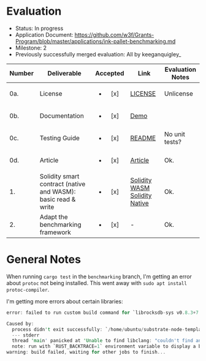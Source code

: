 # Evaluation

- Status: In progress
- Application Document:  https://github.com/w3f/Grants-Program/blob/master/applications/ink-pallet-benchmarking.md
- Milestone: 2
- Previously successfully merged evaluation: All by keeganquigley_

| Number | Deliverable | Accepted | Link | Evaluation Notes |
| ------ | ----------- | :------: | ---- |----------------- |
| 0a. | License | <ul><li>[x] </li></ul> | [LICENSE](https://github.com/Nikhil-Desai-Talentica/substrate-node-template-benchmarking/blob/17be56bb0b3d3e209c97877854b7c2b8ed103513/LICENSE) | Unlicense |
| 0b. | Documentation | <ul><li>[x] </li></ul> | [Demo](https://talenticaall-my.sharepoint.com/:v:/g/personal/nikhil_desai_talentica_com/Ea_GbRhTgKBAr1bdCRsT1ZwBvIwtZZrm5Fhkom49lYTMUQ?e=kfU4b4) |  |
| 0c. | Testing Guide | <ul><li>[x] </li></ul> | [README](https://github.com/Nikhil-Desai-Talentica/substrate-node-template-benchmarking/tree/3d3614768695af687fe2e0cf931a6bd5af7472e6#pallet-extrinsic-benchmarking) | No unit tests? |
| 0d. | Article | <ul><li>[x] </li></ul> | [Article](https://talenticaall-my.sharepoint.com/:w:/g/personal/nikhil_desai_talentica_com/ESEnZ3pFvdhHi4_8VLlQLWYBKEhAuUz5_ee5gSPnKYMSkw?e=zZmrMS) | Ok.
| 1.  | Solidity smart contract (native and WASM): basic read & write | <ul><li>[x] </li></ul> | [Solidity WASM](https://github.com/Nikhil-Desai-Talentica/substrate-node-template-benchmarking/tree/contracts-benchmarking/solidity-sample-contract) [Solidity Native](https://github.com/Nikhil-Desai-Talentica/substrate-node-template-benchmarking/blob/solidity-native/template/benchmark-sample/build/contracts/BenchmarkSample.json) | Ok. |
| 2.  | Adapt the benchmarking framework | <ul><li>[x] </li></ul> | - | Ok. |

# General Notes

When running `cargo test` in the `benchmarking` branch, I'm getting an error about `protoc` not being installed. This went away with `sudo apt install protoc-compiler`.

I'm getting more errors about certain libraries:
```rust
error: failed to run custom build command for `librocksdb-sys v0.8.3+7.4.4`

Caused by:
  process didn't exit successfully: `/home/ubuntu/substrate-node-template-benchmarking/target/debug/build/librocksdb-sys-deee5a2088eefb09/build-script-build` (exit status: 101)
  --- stderr
  thread 'main' panicked at 'Unable to find libclang: "couldn't find any valid shared libraries matching: ['libclang.so', 'libclang-*.so', 'libclang.so.*', 'libclang-*.so.*'], set the `LIBCLANG_PATH` environment variable to a path where one of these files can be found (invalid: [])"', /home/ubuntu/.cargo/registry/src/github.com-1ecc6299db9ec823/bindgen-0.64.0/./lib.rs:2393:31
  note: run with `RUST_BACKTRACE=1` environment variable to display a backtrace
warning: build failed, waiting for other jobs to finish...
```
